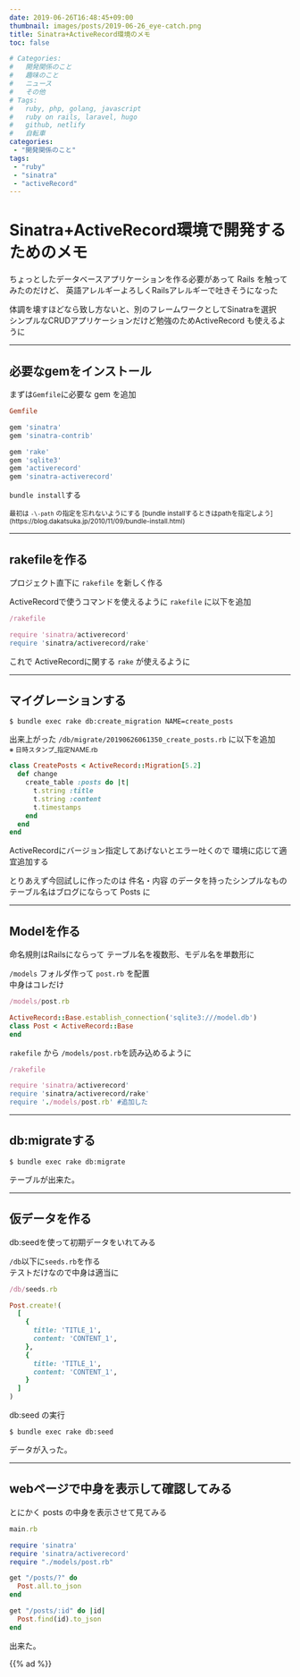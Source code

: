 ```yaml
---
date: 2019-06-26T16:48:45+09:00
thumbnail: images/posts/2019-06-26_eye-catch.png
title: Sinatra+ActiveRecord環境のメモ
toc: false

# Categories:
#   開発関係のこと
#   趣味のこと
#   ニュース
#   その他
# Tags:
#   ruby, php, golang, javascript
#   ruby on rails, laravel, hugo
#   github, netlify
#   自転車
categories:
 - "開発関係のこと"
tags:
 - "ruby"
 - "sinatra"
 - "activeRecord"
---
```


# Sinatra+ActiveRecord環境で開発するためのメモ

ちょっとしたデータベースアプリケーションを作る必要があって Rails を触ってみたのだけど、
英語アレルギーよろしくRailsアレルギーで吐きそうになった  

体調を壊すほどなら致し方ないと、別のフレームワークとしてSinatraを選択  
シンプルなCRUDアプリケーションだけど勉強のためActiveRecord も使えるように

* * *

## 必要なgemをインストール
まずは<code>Gemfile</code>に必要な gem を追加

```ruby
Gemfile

gem 'sinatra'
gem 'sinatra-contrib'

gem 'rake'
gem 'sqlite3'
gem 'activerecord'
gem 'sinatra-activerecord'
```

<code>bundle install</code>する

<small>
最初は <code>-\-path</code> の指定を忘れないようにする  
[bundle installするときはpathを指定しよう](https://blog.dakatsuka.jp/2010/11/09/bundle-install.html)
</small>

* * *

## rakefileを作る
プロジェクト直下に <code>rakefile</code> を新しく作る

ActiveRecordで使うコマンドを使えるように <code>rakefile</code> に以下を追加

```ruby
/rakefile

require 'sinatra/activerecord'
require 'sinatra/activerecord/rake'
```

これで ActiveRecordに関する <code>rake</code> が使えるように

* * *

## マイグレーションする

```
$ bundle exec rake db:create_migration NAME=create_posts
```

出来上がった <code>/db/migrate/20190626061350_create_posts.rb</code> に以下を追加  
<small>※ 日時スタンプ_指定NAME.rb</small>

```ruby
class CreatePosts < ActiveRecord::Migration[5.2]
  def change
    create_table :posts do |t|
      t.string :title
      t.string :content
      t.timestamps
    end
  end
end
```

ActiveRecordにバージョン指定してあげないとエラー吐くので
環境に応じて適宜追加する

とりあえず今回試しに作ったのは 件名・内容 のデータを持ったシンプルなもの  
テーブル名はブログにならって Posts に

* * *

## Modelを作る

命名規則はRailsにならって テーブル名を複数形、モデル名を単数形に

<code>/models</code> フォルダ作って <code>post.rb</code> を配置  
中身はコレだけ

```ruby
/models/post.rb

ActiveRecord::Base.establish_connection('sqlite3:///model.db')
class Post < ActiveRecord::Base 
end
```

<code>rakefile</code> から <code>/models/post.rb</code>を読み込めるように

```ruby
/rakefile

require 'sinatra/activerecord'
require 'sinatra/activerecord/rake'
require './models/post.rb' #追加した
```

* * *

## db:migrateする

```
$ bundle exec rake db:migrate
```

テーブルが出来た。

* * *

## 仮データを作る

db:seedを使って初期データをいれてみる

<code>/db</code>以下に<code>seeds.rb</code>を作る  
テストだけなので中身は適当に

```ruby
/db/seeds.rb 

Post.create!(
  [
    {
      title: 'TITLE_1',
      content: 'CONTENT_1',
    },
    {
      title: 'TITLE_1',
      content: 'CONTENT_1',
    }
  ]
)
```

db:seed の実行

```
$ bundle exec rake db:seed
```

データが入った。

* * *

## webページで中身を表示して確認してみる

とにかく posts の中身を表示させて見てみる

```ruby
main.rb

require 'sinatra'
require 'sinatra/activerecord'
require "./models/post.rb"

get "/posts/?" do
  Post.all.to_json
end

get "/posts/:id" do |id|
  Post.find(id).to_json
end
```

出来た。

{{% ad %}}
